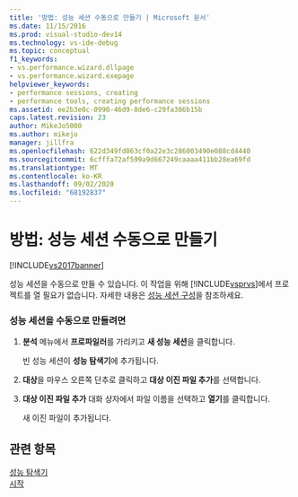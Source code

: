 ```yaml
---
title: '방법: 성능 세션 수동으로 만들기 | Microsoft 문서'
ms.date: 11/15/2016
ms.prod: visual-studio-dev14
ms.technology: vs-ide-debug
ms.topic: conceptual
f1_keywords:
- vs.performance.wizard.dllpage
- vs.performance.wizard.exepage
helpviewer_keywords:
- performance sessions, creating
- performance tools, creating performance sessions
ms.assetid: ee2b3e0c-0990-46d9-8de6-c29fa386b15b
caps.latest.revision: 23
author: MikeJo5000
ms.author: mikejo
manager: jillfra
ms.openlocfilehash: 622d349fd063cf0a22e3c286003490e088cd4440
ms.sourcegitcommit: 6cfffa72af599a9d667249caaaa411bb28ea69fd
ms.translationtype: MT
ms.contentlocale: ko-KR
ms.lasthandoff: 09/02/2020
ms.locfileid: "68192837"
---
```

# <a name="how-to-manually-create-performance-sessions"></a>방법: 성능 세션 수동으로 만들기
[!INCLUDE[vs2017banner](../includes/vs2017banner.md)]

성능 세션을 수동으로 만들 수 있습니다. 이 작업을 위해 [!INCLUDE[vsprvs](../includes/vsprvs-md.md)]에서 프로젝트를 열 필요가 없습니다. 자세한 내용은 [성능 세션 구성](../profiling/configuring-performance-sessions.md)을 참조하세요.  
  
### <a name="to-manually-create-a-performance-session"></a>성능 세션을 수동으로 만들려면  
  
1. **분석** 메뉴에서 **프로파일러**를 가리키고 **새 성능 세션**을 클릭합니다.  
  
     빈 성능 세션이 **성능 탐색기**에 추가됩니다.  
  
2. **대상**을 마우스 오른쪽 단추로 클릭하고 **대상 이진 파일 추가**를 선택합니다.  
  
3. **대상 이진 파일 추가** 대화 상자에서 파일 이름을 선택하고 **열기**를 클릭합니다.  
  
     새 이진 파일이 추가됩니다.  
  
## <a name="see-also"></a>관련 항목  
 [성능 탐색기](../profiling/performance-explorer.md)   
 [시작](../profiling/getting-started-with-performance-tools.md)

